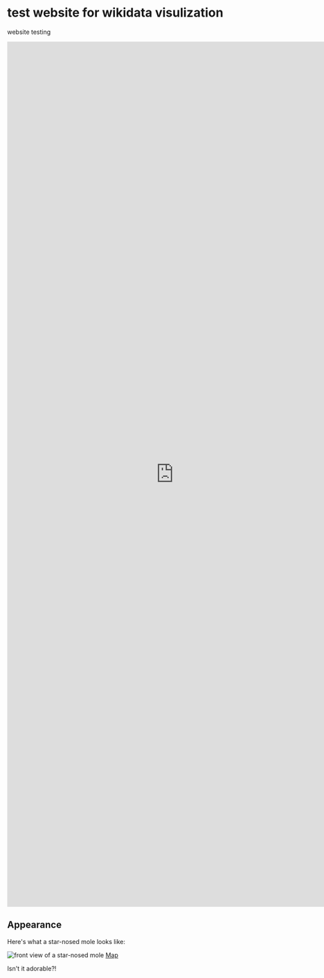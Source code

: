 # test website for wikidata visulization

website testing
<iframe style="width:80vw; height:50vh;" scrolling="yes" frameborder="0" src="https://tinyurl.com/ywf87bj4"></iframe>


## Appearance

Here's what a star-nosed mole looks like:

![front view of a star-nosed mole](https://upload.wikimedia.org/wikipedia/commons/e/ef/Condylura.jpg)
[Map](/map/)

Isn't it adorable?!

#